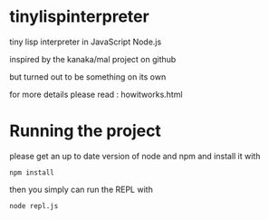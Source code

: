 # tinylispinterpreter

tiny lisp interpreter in JavaScript Node.js 

inspired by the kanaka/mal project on github 

but turned out to be something on its own 

for more details please read : howitworks.html

# Running the project 

please get an up to date version of node and npm and 
install it with 

	npm install 

then you simply can run the REPL with

	node repl.js 


